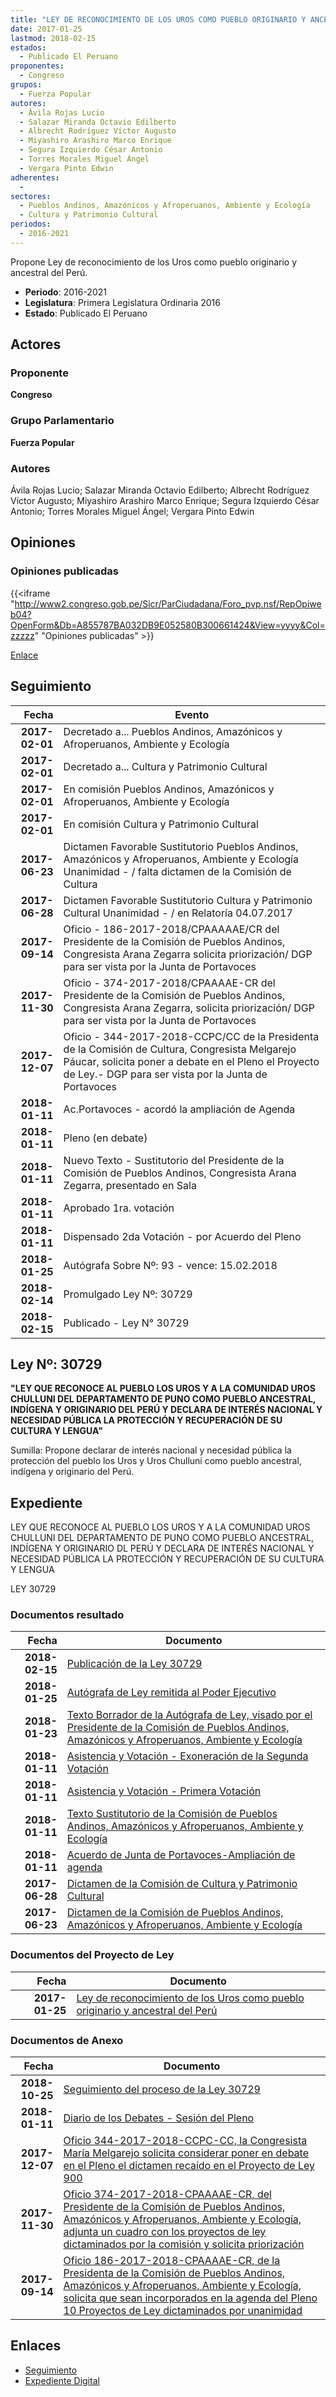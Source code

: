 ```yaml
---
title: "LEY DE RECONOCIMIENTO DE LOS UROS COMO PUEBLO ORIGINARIO Y ANCESTRAL DEL PERÚ DE LAS ISLAS FLOTANTES DEL LAGO TITIKAKA DE PUNO"
date: 2017-01-25
lastmod: 2018-02-15
estados: 
  - Publicado El Peruano
proponentes: 
  - Congreso
grupos: 
  - Fuerza Popular
autores: 
  - Ávila Rojas Lucio
  - Salazar Miranda Octavio Edilberto
  - Albrecht Rodríguez Víctor Augusto
  - Miyashiro Arashiro Marco Enrique
  - Segura Izquierdo César Antonio
  - Torres Morales Miguel Ángel
  - Vergara Pinto Edwin
adherentes: 
  - 
sectores: 
  - Pueblos Andinos, Amazónicos y Afroperuanos, Ambiente y Ecología
  - Cultura y Patrimonio Cultural
periodos: 
  - 2016-2021
---
```


Propone Ley de reconocimiento de los Uros como pueblo originario y ancestral del Perú.

- **Periodo**: 2016-2021
- **Legislatura**: Primera Legislatura Ordinaria 2016
- **Estado**: Publicado El Peruano

## Actores

### Proponente

**Congreso**

### Grupo Parlamentario

**Fuerza Popular**

### Autores

Ávila Rojas Lucio; Salazar Miranda Octavio Edilberto; Albrecht Rodríguez Víctor Augusto; Miyashiro Arashiro Marco Enrique; Segura Izquierdo César Antonio; Torres Morales Miguel Ángel; Vergara Pinto Edwin


## Opiniones

### Opiniones publicadas

{{<iframe "http://www2.congreso.gob.pe/Sicr/ParCiudadana/Foro_pvp.nsf/RepOpiweb04?OpenForm&Db=A855787BA032DB9E052580B300661424&View=yyyy&Col=zzzzz" "Opiniones publicadas" >}}

[Enlace](http://www2.congreso.gob.pe/Sicr/ParCiudadana/Foro_pvp.nsf/RepOpiweb04?OpenForm&Db=A855787BA032DB9E052580B300661424&View=yyyy&Col=zzzzz)

## Seguimiento

| Fecha | Evento |
|------:|--------|
| **2017-02-01** | Decretado a... Pueblos Andinos, Amazónicos y Afroperuanos, Ambiente y Ecología|
| **2017-02-01** | Decretado a... Cultura y Patrimonio Cultural|
| **2017-02-01** | En comisión Pueblos Andinos, Amazónicos y Afroperuanos, Ambiente y Ecología|
| **2017-02-01** | En comisión Cultura y Patrimonio Cultural|
| **2017-06-23** | Dictamen Favorable Sustitutorio Pueblos Andinos, Amazónicos y Afroperuanos, Ambiente y Ecología Unanimidad - / falta dictamen de la Comisión de Cultura|
| **2017-06-28** | Dictamen Favorable Sustitutorio Cultura y Patrimonio Cultural Unanimidad - / en Relatoría 04.07.2017|
| **2017-09-14** | Oficio - 186-2017-2018/CPAAAAAE/CR del Presidente de la Comisión de Pueblos Andinos, Congresista Arana Zegarra solicita priorización/ DGP para ser vista por la Junta de Portavoces|
| **2017-11-30** | Oficio - 374-2017-2018/CPAAAAE-CR del Presidente de la Comisión de Pueblos Andinos, Congresista Arana Zegarra, solicita priorización/ DGP para ser vista por la Junta de Portavoces|
| **2017-12-07** | Oficio - 344-2017-2018-CCPC/CC de la Presidenta de la Comisión de Cultura, Congresista Melgarejo Páucar, solicita poner a debate en el Pleno el Proyecto de Ley.- DGP para ser vista por la Junta de Portavoces|
| **2018-01-11** | Ac.Portavoces - acordó la ampliación de Agenda|
| **2018-01-11** | Pleno (en debate)|
| **2018-01-11** | Nuevo Texto - Sustitutorio del Presidente de la Comisión de Pueblos Andinos, Congresista Arana Zegarra, presentado en Sala|
| **2018-01-11** | Aprobado 1ra. votación|
| **2018-01-11** | Dispensado 2da Votación - por Acuerdo del Pleno|
| **2018-01-25** | Autógrafa Sobre Nº: 93 - vence: 15.02.2018|
| **2018-02-14** | Promulgado Ley Nº: 30729|
| **2018-02-15** | Publicado - Ley N° 30729|

## Ley Nº: 30729

**"LEY QUE RECONOCE AL PUEBLO LOS UROS Y A LA COMUNIDAD UROS CHULLUNI DEL DEPARTAMENTO DE PUNO COMO PUEBLO ANCESTRAL, INDÍGENA Y ORIGINARIO DEL PERÚ Y DECLARA DE INTERÉS NACIONAL Y NECESIDAD PÚBLICA LA PROTECCIÓN Y RECUPERACIÓN DE SU CULTURA Y LENGUA"**

Sumilla: Propone declarar de interés nacional y necesidad pública la protección del pueblo los Uros y Uros Chulluni como pueblo ancestral, indígena y originario del Perú.


## Expediente

LEY QUE RECONOCE AL PUEBLO LOS UROS Y A LA COMUNIDAD UROS CHULLUNI DEL DEPARTAMENTO DE PUNO COMO PUEBLO ANCESTRAL, INDÍGENA Y ORIGINARIO DL PERÚ Y DECLARA DE INTERÉS NACIONAL Y NECESIDAD PÚBLICA LA PROTECCIÓN Y RECUPERACIÓN DE SU CULTURA Y LENGUA

LEY 30729


### Documentos resultado

| Fecha | Documento |
|------:|--------|
| **2018-02-15** | [Publicación de la Ley 30729](http://www.leyes.congreso.gob.pe/Documentos/2016_2021/ADLP/Normas_Legales/30729-LEY.pdf) |
| **2018-01-25** | [Autógrafa de Ley remitida al Poder Ejecutivo](http://www.leyes.congreso.gob.pe/Documentos/2016_2021/ADLP/Texto_Aprobado/AU0090020180125.pdf) |
| **2018-01-23** | [Texto Borrador de la Autógrafa de Ley, visado por el Presidente de la Comisión de Pueblos Andinos, Amazónicos y Afroperuanos, Ambiente y Ecología](http://www.leyes.congreso.gob.pe/Documentos/2016_2021/Texto_Borrador_de_Autografa/BAU0090020180123.pdf) |
| **2018-01-11** | [Asistencia y Votación - Exoneración de la Segunda Votación](http://www.leyes.congreso.gob.pe/Documentos/2016_2021/Asistencia_y_Votacion/Proyectos_de_Ley/Exoneracion_de_Segunda_Votacion/ESV00900_20180111.pdf) |
| **2018-01-11** | [Asistencia y Votación - Primera Votación](http://www.leyes.congreso.gob.pe/Documentos/2016_2021/Asistencia_y_Votacion/Proyectos_de_Ley/AV00900_20180111.pdf) |
| **2018-01-11** | [Texto Sustitutorio de la Comisión de Pueblos Andinos, Amazónicos y Afroperuanos, Ambiente y Ecología](http://www.leyes.congreso.gob.pe/Documentos/2016_2021/Texto_Sustitutorio/Proyectos_de_Ley/TS00900_20180111.pdf) |
| **2018-01-11** | [Acuerdo de Junta de Portavoces-Ampliación de agenda](http://www.leyes.congreso.gob.pe/Documentos/2016_2021/Acuerdos/Junta_Portavoces/AJP090020180111.pdf) |
| **2017-06-28** | [Dictamen de la Comisión de Cultura y Patrimonio Cultural](http://www.leyes.congreso.gob.pe/Documentos/2016_2021/Dictamenes/Proyectos_de_Ley/00900DC05MAY_20170628.pdf) |
| **2017-06-23** | [Dictamen de la Comisión de Pueblos Andinos, Amazónicos y Afroperuanos, Ambiente y Ecología](http://www.leyes.congreso.gob.pe/Documentos/2016_2021/Dictamenes/Proyectos_de_Ley/00900DC19MAY_20170623.pdf) |

### Documentos del Proyecto de Ley

| Fecha | Documento |
|------:|--------|
| **2017-01-25** | [Ley de reconocimiento de los Uros como pueblo originario y ancestral del Perú](http://www.leyes.congreso.gob.pe/Documentos/2016_2021/Proyectos_de_Ley_y_de_Resoluciones_Legislativas/PL0090020170125..pdf) |

### Documentos de Anexo

| Fecha | Documento |
|------:|--------|
| **2018-10-25** | [Seguimiento del proceso de la Ley 30729](http://www.leyes.congreso.gob.pe/Documentos/2016_2021/Seguimiento_de_Proyectos_de_Ley/00900PL20181025.pdf) |
| **2018-01-11** | [Diario de los Debates - Sesión del Pleno](http://www.leyes.congreso.gob.pe/Documentos/2016_2021/ADLP/Diario_Debates/30729-TDD.pdf) |
| **2017-12-07** | [Oficio 344-2017-2018-CCPC-CC, la Congresista María Melgarejo solicita considerar poner en debate en el Pleno el dictamen recaído en el Proyecto de Ley 900](http://www.leyes.congreso.gob.pe/Documentos/2016_2021/Oficios/Comisiones_Ordinarias/OFICIO-344-2017-2018-CCPC-CC.pdf) |
| **2017-11-30** | [Oficio 374-2017-2018-CPAAAAE-CR, del Presidente de la Comisión de Pueblos Andinos, Amazónicos y Afroperuanos, Ambiente y Ecología, adjunta un cuadro con los proyectos de ley dictaminados por la comisión y solicita priorización](http://www.leyes.congreso.gob.pe/Documentos/2016_2021/Oficios/Congresistas/OFICIO-374-2017-2018-CPAAAAE-CR.PDF) |
| **2017-09-14** | [Oficio 186-2017-2018-CPAAAAE-CR, de la Presidenta de la Comisión de Pueblos Andinos, Amazónicos y Afroperuanos, Ambiente y Ecología, solicita que sean incorporados en la agenda del Pleno 10 Proyectos de Ley dictaminados por unanimidad](http://www.leyes.congreso.gob.pe/Documentos/2016_2021/Oficios/Comisiones_Ordinarias/OFICIO-186-2017-2018-CPAAAAE-CR.PDF) |

## Enlaces 

- [Seguimiento](http://www2.congreso.gob.pe/Sicr/TraDocEstProc/CLProLey2016.nsf/f7fff46988ca05b1052578e100829cc7/dc1a28d5d51e5183052580b300646feb?OpenDocument)
- [Expediente Digital](http://www2.congreso.gob.pe/Sicr/TraDocEstProc/CLProLey2016.nsf/f7fff46988ca05b1052578e100829cc7/dc1a28d5d51e5183052580b300646feb?OpenDocument&Click=05257FB7005EB655.eb71d0cf91d8294e05256cdf006b5706/$Body/0.1C6C)
